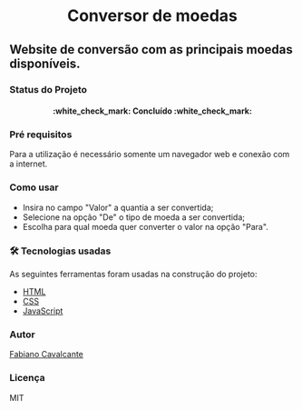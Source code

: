 <h1 align="center">Conversor de moedas</h1>

## Website de conversão com as principais moedas disponíveis.

### Status do Projeto

<h4 align="center"> 
	:white_check_mark: Concluído :white_check_mark:
</h4>

### Pré requisitos

Para a utilização é necessário somente um navegador web e conexão com a internet.

### Como usar

- Insira no campo "Valor" a quantia a ser convertida;
- Selecione na opção "De" o tipo de moeda a ser convertida;
- Escolha para qual moeda quer converter o valor na opção "Para".

### 🛠 Tecnologias usadas

As seguintes ferramentas foram usadas na construção do projeto:

- [HTML](https://developer.mozilla.org/pt-BR/docs/Web/HTML)
- [CSS](https://developer.mozilla.org/pt-BR/docs/Web/CSS)
- [JavaScript](https://developer.mozilla.org/pt-BR/docs/Web/JavaScript)

### Autor

<a href="https://www.linkedin.com/in/fabiano-cavalcante-99811221a/">Fabiano Cavalcante</a>

### Licença

MIT
